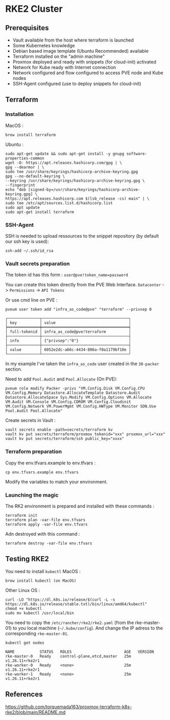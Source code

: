 # RKE2 Cluster

## Prerequisites 

- Vault available from the host where terraform is launched
- Some Kubernetes knowledge
- Debian based image template (Ubuntu Recommended) available
- Terraform installed on the "admin machine"
- Proxmox deployed and ready with snippets (for cloud-init) activated
- Network for Kube ready with Internet connection
- Network configured and flow configured to access PVE node and Kube nodes
- SSH-Agent configured (use to deploy snippets for cloud-init)

## Terraform

### Installation

MacOS :
```
brew install terraform
```
Ubuntu :
```
sudo apt-get update && sudo apt-get install -y gnupg software-properties-common
wget -O- https://apt.releases.hashicorp.com/gpg | \
gpg --dearmor | \
sudo tee /usr/share/keyrings/hashicorp-archive-keyring.gpg
gpg --no-default-keyring \
--keyring /usr/share/keyrings/hashicorp-archive-keyring.gpg \
--fingerprint
echo "deb [signed-by=/usr/share/keyrings/hashicorp-archive-keyring.gpg] \
https://apt.releases.hashicorp.com $(lsb_release -cs) main" | \
sudo tee /etc/apt/sources.list.d/hashicorp.list
sudo apt update
sudo apt-get install terraform
```
### SSH-Agent

SSH is needed to upload ressources to the snippet repository (by default our ssh key is used):

```
ssh-add ~/.ssh/id_rsa
```

### Vault secrets preparation

The token id has this form : `user@pve!token_name=password`

You can create this token directly from the PVE Web Interface. `Datacenter` -> `Permissions` -> `API Tokens`

Or use cmd line on PVE :
```
pveum user token add "infra_as_code@pve" "terraform" --privsep 0

┌──────────────┬──────────────────────────────────────┐
│ key          │ value                                │
╞══════════════╪══════════════════════════════════════╡
│ full-tokenid │ infra_as_code@pve!terraform          │
├──────────────┼──────────────────────────────────────┤
│ info         │ {"privsep":"0"}                      │
├──────────────┼──────────────────────────────────────┤
│ value        │ 6052e2dc-a66c-4434-806a-f0a1179bf10e │
└──────────────┴──────────────────────────────────────┘

```

In my example I've taken the `infra_as_code` user created in the `30-packer` section.

Need to add `Pool.Audit` and `Pool.Allocate` (On PVE):
```
pveum role modify Packer -privs "VM.Config.Disk VM.Config.CPU VM.Config.Memory Datastore.AllocateTemplate Datastore.Audit Datastore.AllocateSpace Sys.Modify VM.Config.Options VM.Allocate VM.Audit VM.Console VM.Config.CDROM VM.Config.Cloudinit VM.Config.Network VM.PowerMgmt VM.Config.HWType VM.Monitor SDN.Use Pool.Audit Pool.Allocate"
```
Create secrets in Vault :
```
vault secrets enable -path=secrets/terraform kv
vault kv put secrets/terraform/proxmox tokenid="xxx" proxmox_url="xxx"
vault kv put secrets/terraform/ssh public_key="xxxx"
```
### Terraform preparation

Copy the env.tfvars.example to env.tfvars :
```
cp env.tfvars.example env.tfvars
```
Modify the variables to match your environment.

### Launching the magic

The RK2 environment is prepared and installed with these commands :
```
terraform init
terraform plan -var-file env.tfvars
terraform apply -var-file env.tfvars
```
Adn destroyed with this command :
```
terraform destroy -var-file env.tfvars
```
## Testing RKE2

You need to install `kubectl`
MacOS :
```
brew install kubectl (on MacOS)
```
Other Linux OS :
```
curl -LO "https://dl.k8s.io/release/$(curl -L -s https://dl.k8s.io/release/stable.txt)/bin/linux/amd64/kubectl"
chmod +x kubectl
sudo mv kubectl /usr/local/bin
```
You need to copy the `/etc/rancher/rke2/rke2.yaml` (from the rke-master-01) to you local machine (`~/.kube/config`).  And change the IP adress to the corresponding `rke-master-01`.
```
kubectl get nodes

NAME           STATUS   ROLES                       AGE   VERSION
rke-master-0   Ready    control-plane,etcd,master   25m   v1.26.11+rke2r1
rke-worker-0   Ready    <none>                      25m   v1.26.11+rke2r1
rke-worker-1   Ready    <none>                      25m   v1.26.11+rke2r1
```

## References

https://github.com/torquemada163/proxmox-terraform-k8s-rke2/blob/main/README.md